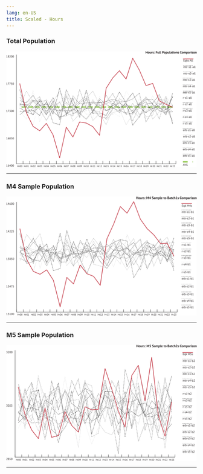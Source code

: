 ```yaml
---
lang: en-US
title: Scaled - Hours
---
```


### Total Population

![Hour Category](../_media/graphs/scl-hr-all.svg 'Hours Scaled: Total Population')
***

### M4 Sample Population

![Hour Category](../_media/graphs/scl-hr-m4s.svg 'Hours Scaled: M4 Sample')

***

### M5 Sample Population

![Hour Category](../_media/graphs/scl-hr-m5s.svg 'Hours Scaled: M5 Sample')

***